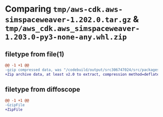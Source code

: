# Comparing `tmp/aws-cdk.aws-simspaceweaver-1.202.0.tar.gz` & `tmp/aws_cdk.aws_simspaceweaver-1.203.0-py3-none-any.whl.zip`

## filetype from file(1)

```diff
@@ -1 +1 @@
-gzip compressed data, was "/codebuild/output/src306747024/src/packages/@aws-cdk/aws-simspaceweaver/dist/python/aws-cdk.aws-simspaceweaver-1.202.0.tar", last modified: Fri May 19 23:12:50 2023, max compression
+Zip archive data, at least v2.0 to extract, compression method=deflate
```

## filetype from diffoscope

```diff
@@ -1 +1 @@
-GzipFile
+ZipFile
```

